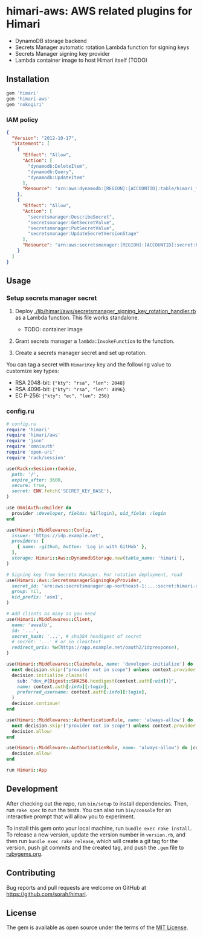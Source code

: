 # himari-aws: AWS related plugins for Himari

- DynamoDB storage backend
- Secrets Manager automatic rotation Lambda function for signing keys
- Secrets Manager signing key provider
- Lambda container image to host Himari itself (TODO)

## Installation

```ruby
gem 'himari'
gem 'himari-aws'
gem 'nokogiri'
```

### IAM policy

```json
{
  "Version": "2012-10-17",
  "Statement": [
    {
      "Effect": "Allow",
      "Action": [
        "dynamodb:DeleteItem",
        "dynamodb:Query",
        "dynamodb:UpdateItem"
      ],
      "Resource": "arn:aws:dynamodb:[REGION]:[ACCOUNTID]:table/himari_*"
    },
    {
      "Effect": "Allow",
      "Action": [
        "secretsmanager:DescribeSecret",
        "secretsmanager:GetSecretValue",
        "secretsmanager:PutSecretValue",
        "secretsmanager:UpdateSecretVersionStage"
      ],
      "Resource": "arn:aws:secretsmanager:[REGION]:[ACCOUNTID]:secret:himari_*"
    }
  ]
}
```

## Usage

### Setup secrets manager secret

1. Deploy [./lib/himari/aws/secretsmanager_signing_key_rotation_handler.rb]() as a Lambda function. This file works standalone.

   - TODO: container image

2. Grant secrets manager a `lambda:InvokeFunction` to the function.
3. Create a secrets manager secret and set up rotation.

You can tag a secret with `HimariKey` key and the following value to customize key types:

- RSA 2048-bit: `{"kty": "rsa", "len": 2048}`
- RSA 4096-bit: `{"kty": "rsa", "len": 4096}`
- EC P-256: `{"kty": "ec", "len": 256}`

### config.ru

```ruby
# config.ru
require 'himari'
require 'himari/aws'
require 'json'
require 'omniauth'
require 'open-uri'
require 'rack/session'

use(Rack::Session::Cookie,
  path: '/',
  expire_after: 3600,
  secure: true,
  secret: ENV.fetch('SECRET_KEY_BASE'),
)

use OmniAuth::Builder do
  provider :developer, fields: %i(login), uid_field: :login
end

use(Himari::Middlewares::Config,
  issuer: 'https://idp.example.net',
  providers: [
    { name: :github, button: 'Log in with GitHub' },
  ],
  storage: Himari::Aws::DynamodbStorage.new(table_name: 'himari'),
)

# Signing key from Secrets Manager. For rotation deployment, read 
use(Himari::Aws::SecretsmanagerSigningKeyProvider, 
  secret_id: 'arn:aws:secretsmanager:ap-northeast-1:...:secret:himari-xxx',
  group: nil,
  kid_prefix: 'asm1',
)

# Add clients as many as you need
use(Himari::Middlewares::Client,
  name: 'awsalb',
  id: '...',
  secret_hash: '...', # sha384 hexdigest of secret
  # secret: '...' # or in cleartext
  redirect_uris: %w(https://app.example.net/oauth2/idpresponse),
)

use(Himari::Middlewares::ClaimsRule, name: 'developer-initialize') do |context, decision|
  next decision.skip!("provider not in scope") unless context.provider == 'developer'
  decision.initialize_claims!(
    sub: "dev_#{Digest::SHA256.hexdigest(context.auth[:uid])}",
    name: context.auth[:info][:login],
    preferred_username: context.auth[:info][:login],
  )
  decision.continue!
end

use(Himari::Middlewares::AuthenticationRule, name: 'always-allow') do |context, decision|
  next decision.skip!("provider not in scope") unless context.provider == 'developer'
  decision.allow!
end

use(Himari::Middleware::AuthorizationRule, name: 'always-allow') do |context, decision|
  decision.allow! 
end

run Himari::App
```

## Development

After checking out the repo, run `bin/setup` to install dependencies. Then, run `rake spec` to run the tests. You can also run `bin/console` for an interactive prompt that will allow you to experiment.

To install this gem onto your local machine, run `bundle exec rake install`. To release a new version, update the version number in `version.rb`, and then run `bundle exec rake release`, which will create a git tag for the version, push git commits and the created tag, and push the `.gem` file to [rubygems.org](https://rubygems.org).

## Contributing

Bug reports and pull requests are welcome on GitHub at https://github.com/sorah/himari.

## License

The gem is available as open source under the terms of the [MIT License](https://opensource.org/licenses/MIT).
